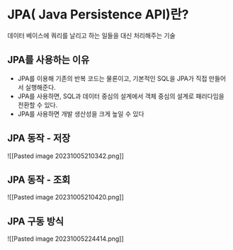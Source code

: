 # JPA( Java Persistence API)란?
데이터 베이스에 쿼리를 날리고 하는 일들을 대신 처리해주는 기술

## JPA를 사용하는 이유
- JPA를 이용해 기존의 반복 코드는 물론이고, 기본적인 SQL을 JPA가 직접 만들어서 실행해준다.
- JPA를 사용하면, SQL과 데이터 중심의 설계에서 객체 중심의 설계로 패러다임을 전환할 수 있다.
- JPA를 사용하면 개발 생산성을 크게 높일 수 있다
## JPA 동작 - 저장
![[Pasted image 20231005210342.png]]
## JPA 동작 - 조회
![[Pasted image 20231005210420.png]]

## JPA 구동 방식
![[Pasted image 20231005224414.png]]